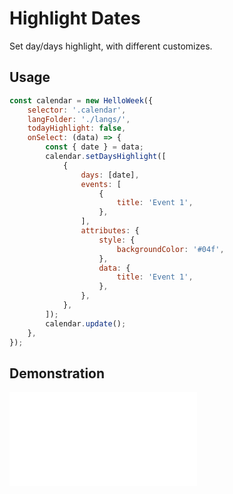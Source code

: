 # Highlight Dates

Set day/days highlight, with different customizes.

## Usage

```js
const calendar = new HelloWeek({
    selector: '.calendar',
    langFolder: './langs/',
    todayHighlight: false,
    onSelect: (data) => {
        const { date } = data;
        calendar.setDaysHighlight([
            {
                days: [date],
                events: [
                    {
                        title: 'Event 1',
                    },
                ],
                attributes: {
                    style: {
                        backgroundColor: '#04f',
                    },
                    data: {
                        title: 'Event 1',
                    },
                },
            },
        ]);
        calendar.update();
    },
});
```

## Demonstration

<iframe
    src="docs/v3/demos/highlights.html"
    frameborder="no"
    allowfullscreen="allowfullscreen">
</iframe>

